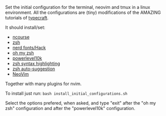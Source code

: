 Set the initial configuration for the terminal, neovim and tmux in a linux environment.
All the configurations are (tiny) modifications of the AMAZING tutorials of [typecraft](https://www.youtube.com/@typecraft_dev).

It should install/set:
- [ncourse](https://ftp.gnu.org/gnu/ncurses/)
- [zsh](https://sourceforge.net/projects/zsh/)
- [nerd fonts/Hack](https://www.nerdfonts.com/font-downloads)
- [oh my zsh](https://github.com/ohmyzsh/ohmyzsh)
- [powerlevel10k](https://github.com/romkatv/powerlevel10k)
- [zsh syntax highlighting](https://github.com/zsh-users/zsh-syntax-highlighting)
- [zsh auto-suggestion](https://github.com/zsh-users/zsh-autosuggestions)
- [NeoVim](https://github.com/neovim/neovim)

Together with many plugins for nvim.

To install just run:
```bash install_initial_configurations.sh```

Select the options prefered, when asked, and type "exit" after the "oh my zsh" configuration and after the "powerlevel10k" configuration.
